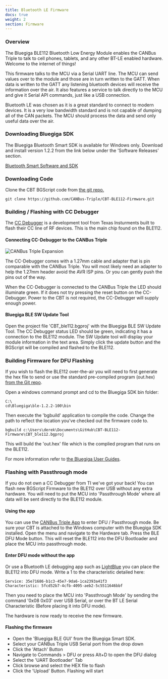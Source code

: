 ```yaml
---
title: Bluetooth LE Firmware
docs: true
weight: 2
section: Firmware
---
```


### Overview

The Bluegiga BLE112 Bluetooth Low Energy Module enables the CANBus Triple to talk to cell phones, tablets, and any other BT-LE enabled hardware. Welcome to the internet of things!

This firmware talks to the MCU via a Serial UART line. The MCU can send values over to the module and those are in turn written to the GATT. When data is written to the GATT any listening bluetooth devices will receive the information over the air. It also features a service to talk directly to the MCU and give it Serial API commands, just like a USB connection. 

Bluetooth LE was chosen as it is a great standard to connect to modern devices. It is a very low bandwidth standard and is not capable of dumping all of the CAN packets. The MCU should process the data and send only useful data over the air. 

### Downloading Bluegiga SDK

The Bluegiga Bluetooth Smart SDK is available for Windows only. Download and install version 1.2.2 from the link below under the 'Software Releases' section.

[Bluetooth Smart Software and SDK](https://www.bluegiga.com/en-US/products/bluetooth-4.0-modules/bluegiga-bluetooth-smart-software/documentation/)


### Downloading Code

Clone the CBT BGScript code from [the git repo.](https://github.com/CANBus-Triple/CBT-BLE112-Firmware)

	git clone https://github.com/CANBus-Triple/CBT-BLE112-Firmware.git



### Building / Flashing with CC Debugger

The [CC Debugger](http://www.ti.com/tool/cc-debugger) is a development tool from Texas Insturments built to flash their CC line of RF devices. This is the main chip found on the BLE112. 

#### Connecting CC-Debugger to the CANBus Triple

![CANBus Triple Expansion](/images/cbt-pinout-exp.jpg "CANBus Triple Expansion")

The CC-Debugger comes with a 1.27mm cable and adapter that is pin comparable with the CANBus Triple. You will most likely need an adapter to help the 1.27mm header avoid the AVR ISP pins. Or you can gently push the pins out of the way. 

When the CC-Debugger is connected to the CANBus Triple the LED should illuminate green. If it does not try pressing the reset button on the CC-Debugger. Power to the CBT is not required, the CC-Debugger will supply enough power. 

#### Bluegiga BLE SW Update Tool

Open the project file 'CBT_ble112.bgproj' with the Bluegiga BLE SW Update Tool. The CC Debugger status LED should be green, indicating it has a connection to the BLE112 module. The SW Update tool will display your module information in the text area. Simply click the update button and the BGScript will be compiled and flashed to the BLE112. 





### Building Firmware for DFU Flashing
If you wish to flash the BLE112 over-the-air you will need to first generate the hex file to send or use the standard pre-compiled program (out.hex) [from the Git repo](https://github.com/CANBus-Triple/CBT-BLE112-Firmware/blob/master/out.hex). 

Open a windows command prompt and cd to the Bluegiga SDK bin folder:
	
	C:\
	cd\Bluegiga\ble-1.2.2-100\bin
	
Then execute the 'bgbuild' application to compile the code. Change the path to reflect the location you've checked out the firmware code to. 
	
	bgbuild c:\Users\derek\Documents\GitHub\CBT-BLE112-Firmware\CBT_ble112.bgproj
	
This will build the 'out.hex' file which is the complied program that runs on the BLE112. 

For more information refer to [the Bluegiga User Guides](https://www.bluegiga.com/en-US/products/bluetooth-4.0-modules/bluegiga-bluetooth-smart-software/documentation/).


### Flashing with Passthrough mode

If you do not own a CC Debugger from TI we've got your back! You can flash new BGScript Firmware to the BLE112 over USB without any extra hardware. You will need to put the MCU into 'Passthrough Mode' where all data will be sent directly to the BLE112 module. 

#### Using the app
You can use the [CANBus Triple App](/app/info.html) to enter DFU / Passthrough mode. Be sure your CBT is attached to the Windows computer with the Bluegiga SDK installed. Open the menu and navigate to the Hardware tab. Press the BLE DFU Mode button. This will reset the BLE112 into the DFU Bootloader and place the MCU into passthrough mode. 

#### Enter DFU mode without the app
Or use a Bluetooth LE debugging app such as [LightBlue](https://itunes.apple.com/us/app/lightblue-bluetooth-low-energy/id557428110?mt=8) you can place the BLE112 into DFU mode. Write a 1 to the characteristic detailed here:

	Service: 35e71686-b1c3-45e7-9da6-1ca2393a41f3
	Characteristic: 5fcd52b7-4cfb-4095-aeb2-5c5511646bbf 

Then you need to place the MCU into 'Passthrough Mode' by sending the command '0x08 0x03' over USB Serial, or over the BT LE Serial Characteristic (Before placing it into DFU mode).

The hardware is now ready to receive the new firmware.


#### Flashing the firmware

* Open the 'Bluegiga BLE GUI' from the Bluegiga Smart SDK.
* Select your CANBus Triple USB Serial port from the drop down
* Click the 'Attach' Button
* Navigate to Commands > DFU or press Alt+D to open the DFU dialog
* Select the 'UART Bootloader' Tab
* Click browse and select the HEX file to flash
* Click the 'Upload' Button. Flashing will start



	



